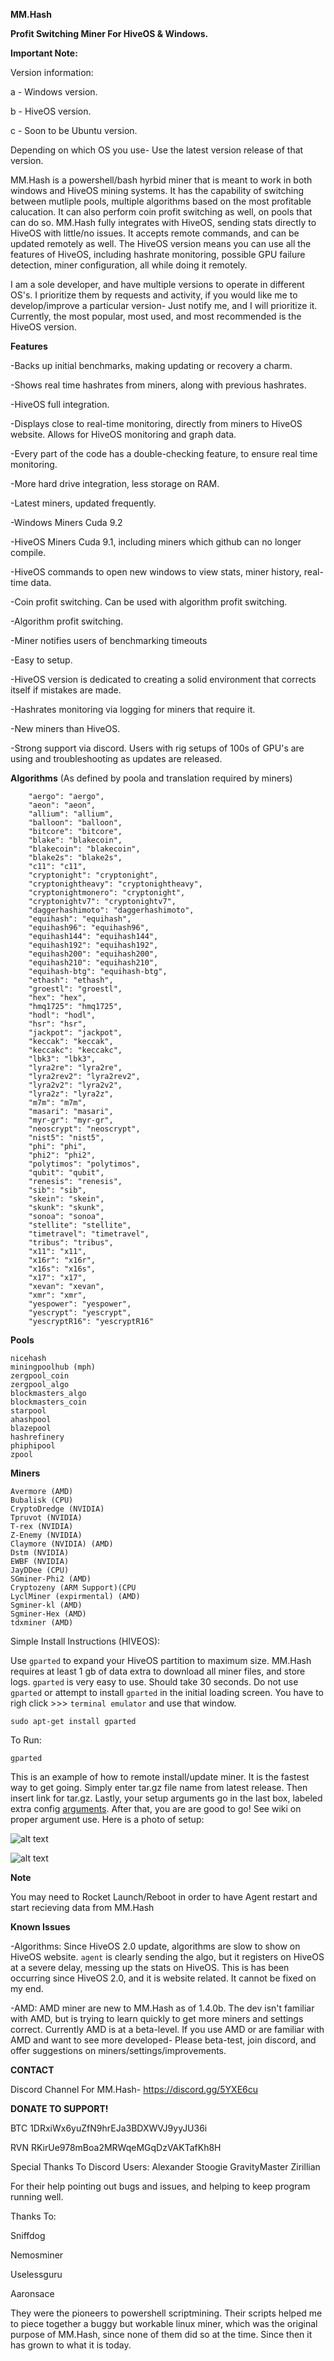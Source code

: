 **MM.Hash**

**Profit Switching Miner For HiveOS & Windows.**

**Important Note:**

Version information:

a - Windows version.

b - HiveOS version.

c - Soon to be Ubuntu version.

Depending on which OS you use- Use the latest version release of that version.

MM.Hash is a powershell/bash hyrbid miner that is meant to work in both windows and HiveOS mining systems. It has the capability of switching between mutliple pools, multiple algorithms based on the most profitable calucation. It can also perform coin profit switching as well, on pools that can do so. MM.Hash fully integrates with HiveOS, sending stats directly to HiveOS with little/no issues. It accepts remote commands, and can be updated remotely as well. The HiveOS version means you can use all the features of HiveOS, including hashrate monitoring, possible GPU failure detection, miner configuration, all while doing it remotely.

I am a sole developer, and have multiple versions to operate in different OS's. I prioritize them by requests and activity, if you would like me to develop/improve a particular version- Just notify me, and I will prioritize it. Currently, the most popular, most used, and most recommended is the HiveOS version.

**Features**

-Backs up initial benchmarks, making updating or recovery a charm.

-Shows real time hashrates from miners, along with previous hashrates.

-HiveOS full integration.

-Displays close to real-time monitoring, directly from miners to HiveOS website. Allows for HiveOS monitoring and graph data.

-Every part of the code has a double-checking feature, to ensure real time monitoring.

-More hard drive integration, less storage on RAM.

-Latest miners, updated frequently.

-Windows Miners Cuda 9.2

-HiveOS Miners Cuda 9.1, including miners which github can no longer compile.

-HiveOS commands to open new windows to view stats, miner history, real-time data.

-Coin profit switching. Can be used with algorithm profit switching.

-Algorithm profit switching.

-Miner notifies users of benchmarking timeouts

-Easy to setup.

-HiveOS version is dedicated to creating a solid environment that corrects itself if mistakes are made.

-Hashrates monitoring via logging for miners that require it.

-New miners than HiveOS.

-Strong support via discord. Users with rig setups of 100s of GPU's are using and troubleshooting as updates are released.



**Algorithms** (As defined by poola and translation required by miners)

```
    "aergo": "aergo",
    "aeon": "aeon",
    "allium": "allium",
    "balloon": "balloon",
    "bitcore": "bitcore",
    "blake": "blakecoin",
    "blakecoin": "blakecoin",
    "blake2s": "blake2s",
    "c11": "c11",
    "cryptonight": "cryptonight",
    "cryptonightheavy": "cryptonightheavy",
    "cryptonightmonero": "cryptonight",
    "cryptonightv7": "cryptonightv7",
    "daggerhashimoto": "daggerhashimoto",
    "equihash": "equihash",
    "equihash96": "equihash96",
    "equihash144": "equihash144",
    "equihash192": "equihash192",
    "equihash200": "equihash200",
    "equihash210": "equihash210",
    "equihash-btg": "equihash-btg",
    "ethash": "ethash",
    "groestl": "groestl",
    "hex": "hex",
    "hmq1725": "hmq1725",
    "hodl": "hodl",
    "hsr": "hsr",
    "jackpot": "jackpot",
    "keccak": "keccak",
    "keccakc": "keccakc",
    "lbk3": "lbk3",
    "lyra2re": "lyra2re",
    "lyra2rev2": "lyra2rev2",
    "lyra2v2": "lyra2v2",
    "lyra2z": "lyra2z",
    "m7m": "m7m",
    "masari": "masari",
    "myr-gr": "myr-gr",
    "neoscrypt": "neoscrypt",
    "nist5": "nist5",
    "phi": "phi",
    "phi2": "phi2",
    "polytimos": "polytimos",
    "qubit": "qubit",
    "renesis": "renesis",
    "sib": "sib",
    "skein": "skein",
    "skunk": "skunk",
    "sonoa": "sonoa",
    "stellite": "stellite",
    "timetravel": "timetravel",
    "tribus": "tribus",
    "x11": "x11",
    "x16r": "x16r",
    "x16s": "x16s",
    "x17": "x17",
    "xevan": "xevan",
    "xmr": "xmr",
    "yespower": "yespower",
    "yescrypt": "yescrypt",
    "yescryptR16": "yescryptR16"

```


**Pools**
```
nicehash
miningpoolhub (mph)
zergpool_coin
zergpool_algo
blockmasters_algo
blockmasters_coin
starpool
ahashpool
blazepool
hashrefinery
phiphipool
zpool
```

**Miners**
```
Avermore (AMD)
Bubalisk (CPU)
CryptoDredge (NVIDIA)
Tpruvot (NVIDIA)
T-rex (NVIDIA)
Z-Enemy (NVIDIA) 
Claymore (NVIDIA) (AMD)
Dstm (NVIDIA)
EWBF (NVIDIA)
JayDDee (CPU)
SGminer-Phi2 (AMD)
Cryptozeny (ARM Support)(CPU
LyclMiner (expirmental) (AMD)
Sgminer-kl (AMD)
Sgminer-Hex (AMD)
tdxminer (AMD)
```

Simple Install Instructions (HIVEOS):

Use ```gparted``` to expand your HiveOS partition to maximum size. MM.Hash requires at least 1 gb of data extra to download all miner files, and store logs. ```gparted``` is very easy to use. Should take 30 seconds. Do not use ```gparted``` or attempt to install ```gparted``` in the initial loading screen. You have to righ click >>> ```terminal emulator``` and use that window.

```sudo apt-get install gparted```

To Run:

```gparted```

This is an example of how to remote install/update miner. It is the fastest way to get going. Simply enter tar.gz file name from latest release. Then insert link for tar.gz. Lastly, your setup arguments go in the last box, labeled extra config <a href="https://github.com/MaynardMiner/MM.Hash/wiki/Arguments-(Miner-Configuration)">arguments</a>. After that, you are are good to go! See wiki on proper argument use. Here is a photo of setup:

![alt text](https://raw.githubusercontent.com/MaynardMiner/MM.Hash/master/Build/Data/First_Step.png)


![alt text](https://raw.githubusercontent.com/MaynardMiner/MM.Hash/master/Build/Data/Second_Step.png)

**Note**

You may need to Rocket Launch/Reboot in order to have Agent restart and start recieving data from MM.Hash

**Known Issues**

-Algorithms: Since HiveOS 2.0 update, algorithms are slow to show on HiveOS website. ```agent``` is clearly sending the algo, but it registers on HiveOS at a severe delay, messing up the stats on HiveOS. This is has been occurring since HiveOS 2.0, and it is website related. It cannot be fixed on my end.

-AMD: AMD miner are new to MM.Hash as of 1.4.0b. The dev isn't familiar with AMD, but is trying to learn quickly to get more miners and settings correct. Currently AMD is at a beta-level. If you use AMD or are familiar with AMD and want to see more developed- Please beta-test, join discord, and offer suggestions on miners/settings/improvements.

**CONTACT**

Discord Channel For MM.Hash- 
https://discord.gg/5YXE6cu

**DONATE TO SUPPORT!**

BTC 1DRxiWx6yuZfN9hrEJa3BDXWVJ9yyJU36i

RVN RKirUe978mBoa2MRWqeMGqDzVAKTafKh8H

Special Thanks To Discord Users:
Alexander
Stoogie
GravityMaster
Zirillian

For their help pointing out bugs and issues, and helping to keep program running well.

Thanks To:

Sniffdog

Nemosminer

Uselessguru

Aaronsace

They were the pioneers to powershell scriptmining. Their scripts helped me to piece together a buggy but workable linux miner, which was the original purpose of MM.Hash, since none of them did so at the time. Since then it has grown to what it is today.





